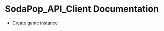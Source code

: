 # SodaPop_API_Client Documentation

+ [Create game instance](https://github.com/GameLabChile/SodaPop_API_Client/blob/docs/create_game_instance.md)
